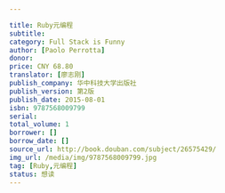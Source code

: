 ```yaml
---

title: Ruby元编程
subtitle: 
category: Full Stack is Funny
author: [Paolo Perrotta]
donor: 
price: CNY 68.80
translator: [廖志刚]
publish_company: 华中科技大学出版社
publish_version: 第2版
publish_date: 2015-08-01
isbn: 9787568009799
serial: 
total_volume: 1
borrower: []
borrow_date: []
source_url: http://book.douban.com/subject/26575429/
img_url: /media/img/9787568009799.jpg
tag: [Ruby,元编程]
status: 想读
---
```

